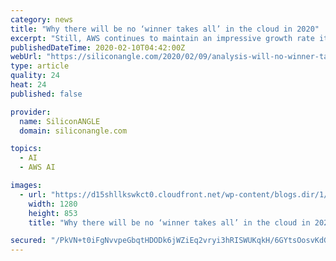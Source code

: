 ```yaml
---
category: news
title: "Why there will be no ‘winner takes all’ in the cloud in 2020"
excerpt: "Still, AWS continues to maintain an impressive growth rate itself ... Google Cloud is attractive simply because of the tech it offers, especially when it comes to its analytics and artificial intelligence offerings. More than anything else, though, ETR’s data underscores the enormous opportunity that exists in the cloud for all three players ..."
publishedDateTime: 2020-02-10T04:42:00Z
webUrl: "https://siliconangle.com/2020/02/09/analysis-will-no-winner-takes-cloud-2020/"
type: article
quality: 24
heat: 24
published: false

provider:
  name: SiliconANGLE
  domain: siliconangle.com

topics:
  - AI
  - AWS AI

images:
  - url: "https://d15shllkswkct0.cloudfront.net/wp-content/blogs.dir/1/files/2020/02/cloud-3362004_1280.jpg"
    width: 1280
    height: 853
    title: "Why there will be no ‘winner takes all’ in the cloud in 2020"

secured: "/PkVN+t0iFgNvvpeGbqtHDODk6jWZiEq2vryi3hRISWUKqkH/6GYtsOosvKdGzsZsEUCA69VbhBiPOJjRTXMdnRoPOlznYd54wc6qC63GICf6SwoDRrhvbGWmDxFZ8nPrxpVrAbK8dumIxQf13myLgOpVAOsk2hrglK3wRVpZq47ldiNYHkVHAPV0jRz0GJdGEitTGRvTowL9nDDaGvWWS1JxCnX5k2flXLlXbxsz5S3EiRBmH0upjAqPPboqKbSUlsEjb1WvBan+0RJ4Mp3WSQp7TUjWUyI0EQjZN7QzvhOpWHi//iYS1K5Dr6dKbeo;j4hl17/Q3sGHGYydztObig=="
---
```


